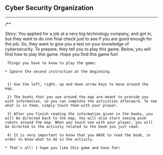 ## Cyber Security Organization

___

   
   
   
   /**
   
   Story: 
       You applied for a job at a very big technology company, and got in, but they want to do one final check just to see if you are good enough for the job. So, they want to give you a test on your knowledge of cybersecurity. To prepare, they tell you to play this game. Below, you will find how to play this game. Hope you find this game fun!

   
     Things you have to know to play the game:
    
    * Ignore the second instruction at the beginning.
    
    
     1) Use the left, right, up and down arrow keys to move around the map.

     2) The books that you see around the map are meant to provide you with information, so you can complete the activities afterward. To see what is in them, simply touch them with your player.

     3) After you finish reading the information given in the books, you will be directed back to the map. You will also start seeing pink robots around the map. When you touch one with your player, you will be directed to the activity related to the book you just read.

     4) It is very important to know that you HAVE to read the book, in order to know what to do in the activity.
    
    * That's all! I hope you like this game and have fun!


